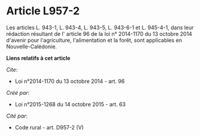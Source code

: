 # Article L957-2

Les articles L. 943-1, L. 943-4, L. 943-5, L. 943-6-1 et L. 945-4-1, dans leur rédaction résultant de l'
article 96 de la loi n° 2014-1170 du 13 octobre 2014
d'avenir pour l'agriculture, l'alimentation et la forêt, sont applicables en Nouvelle-Calédonie.

**Liens relatifs à cet article**

_Cite_:

  - Loi n°2014-1170 du 13 octobre 2014 - art. 96

_Créé par_:

  - Loi n°2015-1268 du 14 octobre 2015 - art. 63

_Cité par_:

  - Code rural - art. D957-2 (V)
